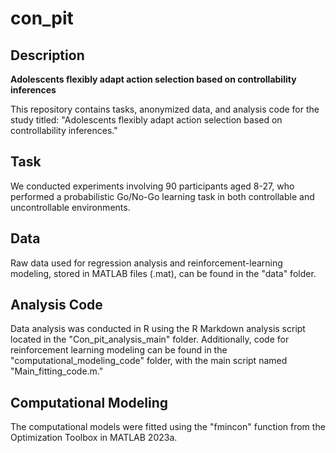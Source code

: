 
# con_pit

## Description

**Adolescents flexibly adapt action selection based on controllability inferences**

This repository contains tasks, anonymized data, and analysis code for the study titled: "Adolescents flexibly adapt action selection based on controllability inferences."

## Task

We conducted experiments involving 90 participants aged 8-27, who performed a probabilistic Go/No-Go learning task in both controllable and uncontrollable environments.

## Data

Raw data used for regression analysis and reinforcement-learning modeling, stored in MATLAB files (.mat), can be found in the "data" folder.

## Analysis Code

Data analysis was conducted in R using the R Markdown analysis script located in the "Con_pit_analysis_main" folder. Additionally, code for reinforcement learning modeling can be found in the "computational_modeling_code" folder, with the main script named "Main_fitting_code.m."

## Computational Modeling

The computational models were fitted using the "fmincon" function from the Optimization Toolbox in MATLAB 2023a.

